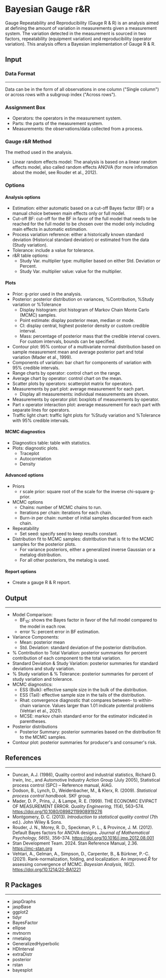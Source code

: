 Bayesian Gauge r&R
==========================
Gauge Repeatability and Reproducibility (Gauge R & R) is an analysis aimed at defining the amount of variation in measurements given a measurement system. 
The variation detected in the measurement is sourced in two factors, repeatability (equipment variation) and reproducibility (operator variation). 
This analysis offers a Bayesian implementation of Gauge R & R. 

## Input
### Data Format
-------
Data can be in the form of all observations in one column ("Single column") or across rows with a subgroup index ("Across rows").

### Assignment Box
- Operators: the operators in the measurement system. 
- Parts: the parts of the measurement system.
- Measurements: the observations/data collected from a process.

### Gauge r&R Method
The method used in the analysis. 
- Linear random effects model: The analysis is based on a linear random effects model, also called random effects ANOVA (for more information about the model, see Rouder et al., 2012).

### Options
#### Analysis options 
- Estimation: either automatic based on a cut-off Bayes factor (BF) or a manual choice between main effects only or full model.
- Cut-off BF: cut-off for the BF in favor of the full model that needs to be reached for the full model to be chosen over the model only including main effects in automatic estimation.
- Process variation reference: either a historically known standard deviation (Historical standard deviation) or estimated from the data (Study variation).
- Tolerance: include a value for tolerance. 
- r&R table options: 
    - Study Var. multiplier type: multiplier based on either Std. Deviation or Percent. 
    - Study Var. multiplier value: value for the multiplier.

#### Plots
- Prior: g-prior used in the analysis. 
- Posterior: posterior distribution on variances, %Contribution, %Study variation or %Tolerance
    - Display histogram: plot histogram of Markov Chain Monte Carlo (MCMC) samples.
    - Point estimate: display posterior mean, median or mode.
    - CI: display central, highest posterior density or custom credible interval.
    - Mass: percentage of posterior mass that the credible interval covers. For custom intervals, bounds can be specified.
- Contour plot: 95% contour of a multivariate normal distribution based on sample measurement mean and average posterior part and total variation (Mader et al., 1999).
- Components of variation: bar chart for components of variation with 95% credible intervals.
- Range charts by operator: control chart on the range.
- Average chart by operator: control chart on the mean.
- Scatter plots by operators: scatterplot matrix for operators.
- Measurements by part plot: average measurement for each part.
    - Display all measurements: individual measurements are shown.
- Measurements by operator plot: boxplots of measurements by operator.
- Part x operator interaction plot: average measurement for each part with separate lines for operators.
- Traffic light chart: traffic light plots for %Study variation and %Tolerance with 95% credible intervals.

#### MCMC diagnostics
- Diagnostics table: table with statistics.
- Plots: diagnostic plots.
    - Traceplot
    - Autocorrelation
    - Density

#### Advanced options
- Priors
    - r scale prior: square root of the scale for the inverse chi-square g-prior.
- MCMC options
    - Chains: number of MCMC chains to run.
    - Iterations per chain: iterations for each chain. 
    - Burn-in per chain: number of initial samples discarded from each chain.
- Repeatability
    - Set seed: specify seed to keep results constant.
- Distribution fit to MCMC samples: distritbution that is fit to the MCMC samples for the posterior plots.
    - For variance posteriors, either a generalized inverse Gaussian or a metalog distribution.
    - For all other posteriors, the metalog is used.   

#### Report options
- Create a gauge R & R report. 

## Output 
-------
- Model Comparison: 
    - BF<sub>10</sub>: shows the Bayes factor in favor of the full model compared to the model in each row.
    - error %: percent error in BF estimation.
- Variance Components:
    - Mean: posterior mean
    - Std. Deviation: standard deviation of the posterior distribution.
- % Contribution to Total Variation: posterior summaries for percent contribution of each component to the total variation.
- Standard Deviation & Study Variation: posterior summaries for standard deviations and study variation.
- % Study variation & % Tolerance: posterior summaries for percent of study variation and tolerance.
- MCMC diagnostics:
    - ESS (Bulk): effective sample size in the bulk of the distribution.
    - ESS (Tail): effective sample size in the tails of the distribution.
    - Rhat: convergence diagnostic that compares between- to within-chain variance. Values larger than 1.01 indicate potential problems (Vehtari et al., 2021).
    - MCSE: markov chain standard error for the estimator indicated in parentheses.
- Posterior distributions
    - Posterior Summary: posterior summaries based on the distribution fit to the MCMC samples.
- Contour plot: posterior summaries for producer's and consumer's risk.

## References 
-------
- Duncan, A.J. (1986), Quality control and industrial statistics, Richard D. Irwin, Inc., and Automotive Industry Action Group (July 2005), Statistical process control (SPC) – Reference manual, AIAG.
- Dodson, B., Lynch, D., Weidenbacher, M., & Klerx, R. (2009). *Statistical process control handbook*. SKF group. 
- Mader, D. P., Prins, J., & Lampe, R. E. (1999). THE ECONOMIC EVIPACT OF MEASUREMENT ERROR. *Quality Engineering, 11*(4), 563–574. https://doi.org/10.1080/08982119908919276
- Montgomery, D. C. (2013). *Introduction to statistical quality control* (7th ed.). John Wiley
& Sons.
- Rouder, J. N., Morey, R. D., Speckman, P. L., & Province, J. M. (2012). Default Bayes factors for ANOVA designs. *Journal of Mathematical Psychology, 56*(5), 356–374. https://doi.org/10.1016/j.jmp.2012.08.001
- Stan Development Team. 2024. Stan Reference Manual, 2.36. https://mc-stan.org
- Vehtari, A., Gelman, A., Simpson, D., Carpenter, B., & Bürkner, P.-C. (2021). Rank-normalization, folding, and localization: An improved $\widehat{R}$ for assessing convergence of MCMC. *Bayesian Analysis, 16*(2). https://doi.org/10.1214/20-BA1221

## R Packages
-------
- jaspGraphs
- jaspBase
- ggplot2
- tidyr
- BayesFactor
- ellipse
- mvtnorm
- rmetalog
- GeneralizedHyperbolic
- HDInterval
- extraDistr
- posterior
- rstan
- bayesplot